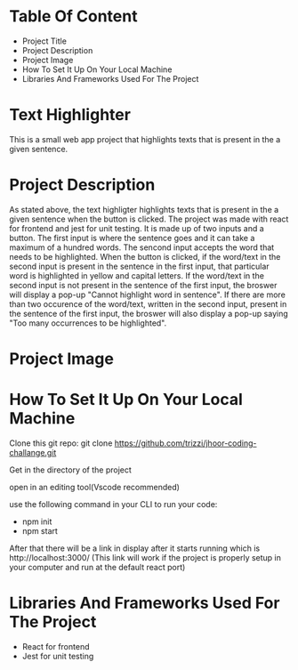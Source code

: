 # Table Of Content
* Project Title
* Project Description
* Project Image
* How To Set It Up On Your Local Machine
* Libraries And Frameworks Used For The Project

# Text Highlighter
This is a small web app project that highlights texts that is present in the a given sentence.

# Project Description
As stated above, the text highligter highlights texts that is present in the a given sentence when the button is clicked. The project was made with react for frontend and jest for unit testing.
It is made up of two inputs and a button. The first input is where the sentence goes and it can take a maximum of a hundred words. The sencond input accepts the word that needs to be highlighted. When the button is clicked, if the word/text in the second input is present in the sentence in the first input, that particular word is highlighted in yellow and capital letters. If the word/text in the second input is not present in the sentence of the first input, the broswer will display a pop-up "Cannot highlight word in sentence". If there are more than two occurence of the word/text, written in the second input, present in the sentence of the first input, the broswer will also display a pop-up saying "Too many occurrences to be highlighted".

# Project Image

# How To Set It Up On Your Local Machine
Clone this git repo: git clone https://github.com/trizzi/jhoor-coding-challange.git

Get in the directory of the project

open in an editing tool(Vscode recommended)

use the following command in your CLI to run your code: 
* npm init
* npm start

After that there will be a link in display after it starts running which is http://localhost:3000/ (This link will work if the project is properly setup in your computer and run at the default react port)

# Libraries And Frameworks Used For The Project
* React for frontend
* Jest for unit testing
